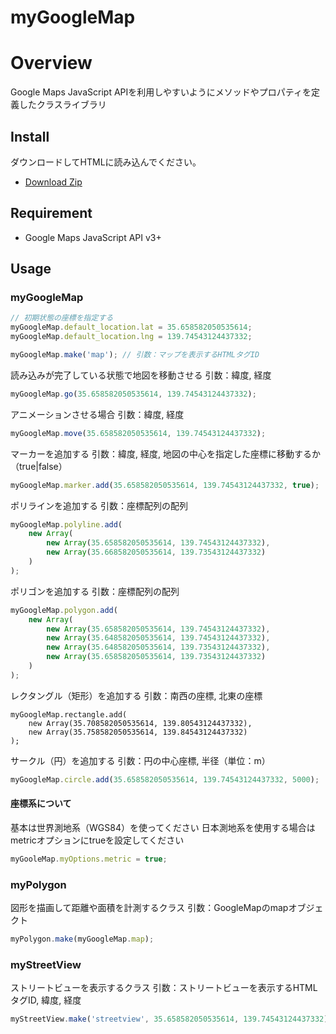 myGoogleMap
====

# Overview
Google Maps JavaScript APIを利用しやすいようにメソッドやプロパティを定義したクラスライブラリ

## Install
ダウンロードしてHTMLに読み込んでください。
* [Download Zip](https://github.com/ksproducts/myGoogleMap/archive/master.zip)

## Requirement
* Google Maps JavaScript API v3+

## Usage

### myGoogleMap
```javascript
// 初期状態の座標を指定する
myGoogleMap.default_location.lat = 35.658582050535614;
myGoogleMap.default_location.lng = 139.74543124437332;

myGoogleMap.make('map'); // 引数：マップを表示するHTMLタグID
```
読み込みが完了している状態で地図を移動させる
引数：緯度, 経度
```javascript
myGoogleMap.go(35.658582050535614, 139.74543124437332);
```
アニメーションさせる場合
引数：緯度, 経度
```javascript
myGoogleMap.move(35.658582050535614, 139.74543124437332);
```

マーカーを追加する
引数：緯度, 経度, 地図の中心を指定した座標に移動するか（true|false）
```javascript
myGoogleMap.marker.add(35.658582050535614, 139.74543124437332, true);
```

ポリラインを追加する
引数：座標配列の配列
```javascript
myGoogleMap.polyline.add(
    new Array(
        new Array(35.658582050535614, 139.74543124437332),
        new Array(35.668582050535614, 139.73543124437332)
    )
);
```

ポリゴンを追加する
引数：座標配列の配列
```javascript
myGoogleMap.polygon.add(
    new Array(
        new Array(35.658582050535614, 139.74543124437332),
        new Array(35.648582050535614, 139.74543124437332),
        new Array(35.648582050535614, 139.73543124437332),
        new Array(35.658582050535614, 139.73543124437332)
    )
);
```

レクタングル（矩形）を追加する
引数：南西の座標, 北東の座標
```javasript
myGoogleMap.rectangle.add(
    new Array(35.708582050535614, 139.80543124437332),
    new Array(35.758582050535614, 139.84543124437332)
);
```

サークル（円）を追加する
引数：円の中心座標, 半径（単位：m）
```javascript
myGoogleMap.circle.add(35.658582050535614, 139.74543124437332, 5000);
```

#### 座標系について
基本は世界測地系（WGS84）を使ってください
日本測地系を使用する場合はmetricオプションにtrueを設定してください
```javascript
myGooleMap.myOptions.metric = true;
```

### myPolygon
図形を描画して距離や面積を計測するクラス
引数：GoogleMapのmapオブジェクト
```javascript
myPolygon.make(myGoogleMap.map);
```

### myStreetView
ストリートビューを表示するクラス
引数：ストリートビューを表示するHTMLタグID, 緯度, 経度
```javascript
myStreetView.make('streetview', 35.658582050535614, 139.74543124437332);
```
